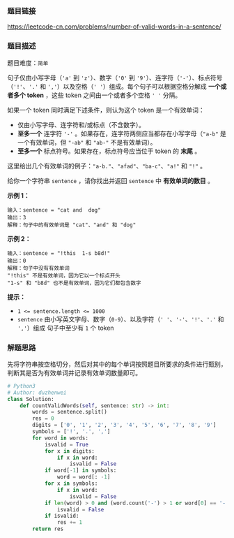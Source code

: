 ### 题目链接
https://leetcode-cn.com/problems/number-of-valid-words-in-a-sentence/

### 题目描述
题目难度：```简单```


句子仅由小写字母（```'a'``` 到 ```'z'```）、数字（```'0'``` 到 ```'9'```）、连字符（```'-'```）、标点符号（```'!'```、```'.'``` 和 ```','```）以及空格（```' '```）组成。每个句子可以根据空格分解成 **一个或者多个 token** ，这些 token 之间由一个或者多个空格 ```' '``` 分隔。

如果一个 token 同时满足下述条件，则认为这个 token 是一个有效单词：

- 仅由小写字母、连字符和/或标点（不含数字）。
- **至多一个** 连字符 ```'-'``` 。如果存在，连字符两侧应当都存在小写字母（```"a-b"``` 是一个有效单词，但 ```"-ab"``` 和 ```"ab-"``` 不是有效单词）。
- **至多一个** 标点符号。如果存在，标点符号应当位于 token 的 **末尾** 。

这里给出几个有效单词的例子：```"a-b."```、```"afad"```、```"ba-c"```、```"a!"``` 和 ```"!"``` 。

给你一个字符串 ```sentence``` ，请你找出并返回 ```sentence``` 中 **有效单词的数目** 。

**示例 1：**
```
输入：sentence = "cat and  dog"
输出：3
解释：句子中的有效单词是 "cat"、"and" 和 "dog"
```

**示例 2：**
```
输入：sentence = "!this  1-s b8d!"
输出：0
解释：句子中没有有效单词
"!this" 不是有效单词，因为它以一个标点开头
"1-s" 和 "b8d" 也不是有效单词，因为它们都包含数字
```

**提示：**

- ```1 <= sentence.length <= 1000```
- ```sentence``` 由小写英文字母、数字（```0-9```）、以及字符（```' '```、```'-'```、```'!'```、```'.'``` 和 ```','```）组成
句子中至少有 ```1``` 个 token

### 解题思路
先将字符串按空格切分，然后对其中的每个单词按照题目所要求的条件进行甄别，判断其是否为有效单词并记录有效单词数量即可。

```python
# Python3
# Author: duzhenwei
class Solution:
    def countValidWords(self, sentence: str) -> int:
        words = sentence.split()
        res = 0
        digits = ['0', '1', '2', '3', '4', '5', '6', '7', '8', '9']
        symbols = ['!', '.', ',']
        for word in words:
            isvalid = True
            for x in digits:
                if x in word:
                    isvalid = False
            if word[-1] in symbols:
                word = word[: -1]
            for x in symbols:
                if x in word:
                    isvalid = False
            if len(word) > 0 and (word.count('-') > 1 or word[0] == '-' or word[-1] == '-'):
                isvalid = False
            if isvalid:
                res += 1
        return res
```
